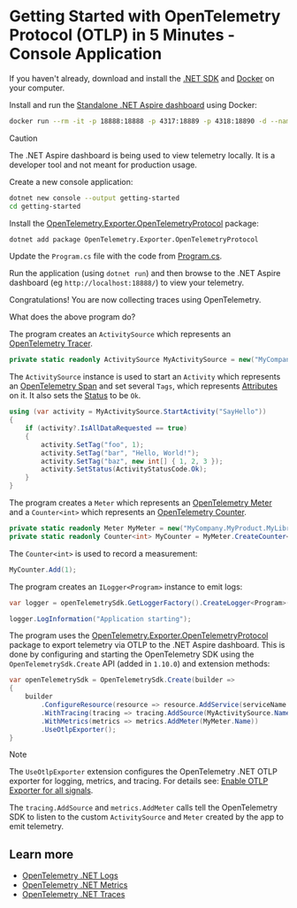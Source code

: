 # Getting Started with OpenTelemetry Protocol (OTLP) in 5 Minutes - Console Application

If you haven't already, download and install the [.NET
SDK](https://dotnet.microsoft.com/download) and
[Docker](https://www.docker.com/) on your computer.

Install and run the [Standalone .NET Aspire
dashboard](https://learn.microsoft.com/dotnet/aspire/fundamentals/dashboard/standalone)
using Docker:

```sh
docker run --rm -it -p 18888:18888 -p 4317:18889 -p 4318:18890 -d --name aspire-dashboard mcr.microsoft.com/dotnet/aspire-dashboard:latest
```

> [!CAUTION]
> The .NET Aspire dashboard is being used to view telemetry locally. It is a
> developer tool and not meant for production usage.

Create a new console application:

```sh
dotnet new console --output getting-started
cd getting-started
```

Install the
[OpenTelemetry.Exporter.OpenTelemetryProtocol](../../../src/OpenTelemetry.Exporter.OpenTelemetryProtocol/README.md)
package:

```sh
dotnet add package OpenTelemetry.Exporter.OpenTelemetryProtocol
```

Update the `Program.cs` file with the code from [Program.cs](./Program.cs).

Run the application (using `dotnet run`) and then browse to the .NET Aspire
dashboard (eg `http://localhost:18888/`) to view your telemetry.

Congratulations! You are now collecting traces using OpenTelemetry.

What does the above program do?

The program creates an `ActivitySource` which represents an [OpenTelemetry
Tracer](https://github.com/open-telemetry/opentelemetry-specification/blob/main/specification/trace/api.md#tracer).

```csharp
private static readonly ActivitySource MyActivitySource = new("MyCompany.MyProduct.MyLibrary");
```

The `ActivitySource` instance is used to start an `Activity` which represents an
[OpenTelemetry
Span](https://github.com/open-telemetry/opentelemetry-specification/blob/main/specification/trace/api.md#span)
and set several `Tags`, which represents
[Attributes](https://github.com/open-telemetry/opentelemetry-specification/blob/main/specification/trace/api.md#set-attributes)
on it. It also sets the [Status](https://github.com/open-telemetry/opentelemetry-specification/blob/main/specification/trace/api.md#set-status)
to be `Ok`.

```csharp
using (var activity = MyActivitySource.StartActivity("SayHello"))
{
    if (activity?.IsAllDataRequested == true)
    {
        activity.SetTag("foo", 1);
        activity.SetTag("bar", "Hello, World!");
        activity.SetTag("baz", new int[] { 1, 2, 3 });
        activity.SetStatus(ActivityStatusCode.Ok);
    }
}
```

The program creates a `Meter` which represents an [OpenTelemetry
Meter](https://github.com/open-telemetry/opentelemetry-specification/blob/main/specification/metrics/api.md#meter)
and a `Counter<int>` which represents an [OpenTelemetry
Counter](https://github.com/open-telemetry/opentelemetry-specification/blob/main/specification/metrics/api.md#counter).

```csharp
private static readonly Meter MyMeter = new("MyCompany.MyProduct.MyLibrary");
private static readonly Counter<int> MyCounter = MyMeter.CreateCounter<int>("execution.count");
```

The `Counter<int>` is used to record a measurement:

```csharp
MyCounter.Add(1);
```

The program creates an `ILogger<Program>` instance to emit logs:

```csharp
var logger = openTelemetrySdk.GetLoggerFactory().CreateLogger<Program>();

logger.LogInformation("Application starting");
```

The program uses the
[OpenTelemetry.Exporter.OpenTelemetryProtocol](../../../src/OpenTelemetry.Exporter.OpenTelemetryProtocol/README.md)
package to export telemetry via OTLP to the .NET Aspire dashboard. This is done
by configuring and starting the OpenTelemetry SDK using the
`OpenTelemetrySdk.Create` API (added in `1.10.0`) and extension methods:

```csharp
var openTelemetrySdk = OpenTelemetrySdk.Create(builder =>
{
    builder
        .ConfigureResource(resource => resource.AddService(serviceName: "ConsoleApp"))
        .WithTracing(tracing => tracing.AddSource(MyActivitySource.Name))
        .WithMetrics(metrics => metrics.AddMeter(MyMeter.Name))
        .UseOtlpExporter();
}
```

> [!NOTE]
> The `UseOtlpExporter` extension configures the OpenTelemetry .NET OTLP
> exporter for logging, metrics, and tracing. For details see: [Enable OTLP
> Exporter for all
> signals](../../../src/OpenTelemetry.Exporter.OpenTelemetryProtocol/README.md#enable-otlp-exporter-for-all-signals).

The `tracing.AddSource` and `metrics.AddMeter` calls tell the OpenTelemetry SDK
to listen to the custom `ActivitySource` and `Meter` created by the app to emit
telemetry.

## Learn more

* [OpenTelemetry .NET Logs](../../logs/README.md)
* [OpenTelemetry .NET Metrics](../../metrics/README.md)
* [OpenTelemetry .NET Traces](../../trace/README.md)
